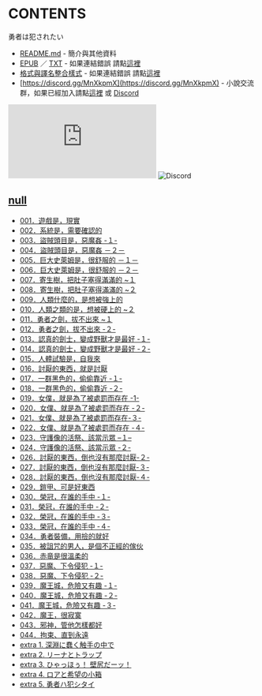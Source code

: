 # CONTENTS

勇者は犯されたい


- [README.md](README.md) - 簡介與其他資料
- [EPUB](https://gitlab.com/demonovel/epub-txt/blob/master/h_out/%E6%83%B3%E8%A2%AB%E4%BE%B5%E7%8A%AF%E7%9A%84%E5%8B%87%E8%80%85.epub) ／ [TXT](https://gitlab.com/demonovel/epub-txt/blob/master/h_out/out/%E6%83%B3%E8%A2%AB%E4%BE%B5%E7%8A%AF%E7%9A%84%E5%8B%87%E8%80%85.out.txt) - 如果連結錯誤 請點[這裡](https://gitlab.com/demonovel/epub-txt/tree/master)
- [格式與譯名整合樣式](https://github.com/bluelovers/node-novel/blob/master/lib/locales/%E5%8B%87%E8%80%85%E3%81%AF%E7%8A%AF%E3%81%95%E3%82%8C%E3%81%9F%E3%81%84.ts) - 如果連結錯誤 請點[這裡](https://github.com/bluelovers/node-novel/tree/master/lib/locales)
- [https://discord.gg/MnXkpmX](https://discord.gg/MnXkpmX) - 小說交流群，如果已經加入請點[這裡](https://discordapp.com/channels/467794087769014273/467794088285175809) 或 [Discord](https://discordapp.com/channels/@me)


![導航目錄](https://chart.apis.google.com/chart?cht=qr&chs=150x150&chl=https://gitee.com/bluelovers/novel/blob/master/h/勇者は犯されたい/導航目錄.md)  ![Discord](https://chart.apis.google.com/chart?cht=qr&chs=150x150&chl=https://discord.gg/MnXkpmX)




## [null](00000_null)

- [001．遊戲是，現實](00000_null/00010_001%EF%BC%8E%E9%81%8A%E6%88%B2%E6%98%AF%EF%BC%8C%E7%8F%BE%E5%AF%A6.txt)
- [002．系統是，需要確認的](00000_null/00020_002%EF%BC%8E%E7%B3%BB%E7%B5%B1%E6%98%AF%EF%BC%8C%E9%9C%80%E8%A6%81%E7%A2%BA%E8%AA%8D%E7%9A%84.txt)
- [003．盜賊頭目是，惡魔姦 -１-](00000_null/00030_003%EF%BC%8E%E7%9B%9C%E8%B3%8A%E9%A0%AD%E7%9B%AE%E6%98%AF%EF%BC%8C%E6%83%A1%E9%AD%94%E5%A7%A6%20-%EF%BC%91-.txt)
- [004．盜賊頭目是，惡魔姦 －２－](00000_null/00040_004%EF%BC%8E%E7%9B%9C%E8%B3%8A%E9%A0%AD%E7%9B%AE%E6%98%AF%EF%BC%8C%E6%83%A1%E9%AD%94%E5%A7%A6%20%EF%BC%8D%EF%BC%92%EF%BC%8D.txt)
- [005．巨大史萊姆是，很舒服的 －１－](00000_null/00050_005%EF%BC%8E%E5%B7%A8%E5%A4%A7%E5%8F%B2%E8%90%8A%E5%A7%86%E6%98%AF%EF%BC%8C%E5%BE%88%E8%88%92%E6%9C%8D%E7%9A%84%20%EF%BC%8D%EF%BC%91%EF%BC%8D.txt)
- [006．巨大史萊姆是，很舒服的 －２－](00000_null/00060_006%EF%BC%8E%E5%B7%A8%E5%A4%A7%E5%8F%B2%E8%90%8A%E5%A7%86%E6%98%AF%EF%BC%8C%E5%BE%88%E8%88%92%E6%9C%8D%E7%9A%84%20%EF%BC%8D%EF%BC%92%EF%BC%8D.txt)
- [007．寄生樹，把肚子塞得滿滿的 ~１](00000_null/00070_007%EF%BC%8E%E5%AF%84%E7%94%9F%E6%A8%B9%EF%BC%8C%E6%8A%8A%E8%82%9A%E5%AD%90%E5%A1%9E%E5%BE%97%E6%BB%BF%E6%BB%BF%E7%9A%84%20~%EF%BC%91.txt)
- [008．寄生樹，把肚子塞得滿滿的 ~２](00000_null/00080_008%EF%BC%8E%E5%AF%84%E7%94%9F%E6%A8%B9%EF%BC%8C%E6%8A%8A%E8%82%9A%E5%AD%90%E5%A1%9E%E5%BE%97%E6%BB%BF%E6%BB%BF%E7%9A%84%20~%EF%BC%92.txt)
- [009．人類什麼的，是想被強上的](00000_null/00090_009%EF%BC%8E%E4%BA%BA%E9%A1%9E%E4%BB%80%E9%BA%BC%E7%9A%84%EF%BC%8C%E6%98%AF%E6%83%B3%E8%A2%AB%E5%BC%B7%E4%B8%8A%E7%9A%84.txt)
- [010．人類之類的是，想被硬上的 ~２](00000_null/00100_010%EF%BC%8E%E4%BA%BA%E9%A1%9E%E4%B9%8B%E9%A1%9E%E7%9A%84%E6%98%AF%EF%BC%8C%E6%83%B3%E8%A2%AB%E7%A1%AC%E4%B8%8A%E7%9A%84%20~%EF%BC%92.txt)
- [011．勇者之劍，拔不出來 ~１](00000_null/00110_011%EF%BC%8E%E5%8B%87%E8%80%85%E4%B9%8B%E5%8A%8D%EF%BC%8C%E6%8B%94%E4%B8%8D%E5%87%BA%E4%BE%86%20~%EF%BC%91.txt)
- [012．勇者之劍，拔不出來 -２-](00000_null/00120_012%EF%BC%8E%E5%8B%87%E8%80%85%E4%B9%8B%E5%8A%8D%EF%BC%8C%E6%8B%94%E4%B8%8D%E5%87%BA%E4%BE%86%20-%EF%BC%92-.txt)
- [013．認真的劍士，變成野獸才是最好 -１-](00000_null/00130_013%EF%BC%8E%E8%AA%8D%E7%9C%9F%E7%9A%84%E5%8A%8D%E5%A3%AB%EF%BC%8C%E8%AE%8A%E6%88%90%E9%87%8E%E7%8D%B8%E6%89%8D%E6%98%AF%E6%9C%80%E5%A5%BD%20-%EF%BC%91-.txt)
- [014．認真的劍士，變成野獸才是最好 -２-](00000_null/00140_014%EF%BC%8E%E8%AA%8D%E7%9C%9F%E7%9A%84%E5%8A%8D%E5%A3%AB%EF%BC%8C%E8%AE%8A%E6%88%90%E9%87%8E%E7%8D%B8%E6%89%8D%E6%98%AF%E6%9C%80%E5%A5%BD%20-%EF%BC%92-.txt)
- [015．人體試驗是，自我來](00000_null/00150_015%EF%BC%8E%E4%BA%BA%E9%AB%94%E8%A9%A6%E9%A9%97%E6%98%AF%EF%BC%8C%E8%87%AA%E6%88%91%E4%BE%86.txt)
- [016．討厭的東西，就是討厭](00000_null/00160_016%EF%BC%8E%E8%A8%8E%E5%8E%AD%E7%9A%84%E6%9D%B1%E8%A5%BF%EF%BC%8C%E5%B0%B1%E6%98%AF%E8%A8%8E%E5%8E%AD.txt)
- [017．一群黑色的，偷偷靠近 -１-](00000_null/00170_017%EF%BC%8E%E4%B8%80%E7%BE%A4%E9%BB%91%E8%89%B2%E7%9A%84%EF%BC%8C%E5%81%B7%E5%81%B7%E9%9D%A0%E8%BF%91%20-%EF%BC%91-.txt)
- [018．一群黑色的，偷偷靠近 -２-](00000_null/00180_018%EF%BC%8E%E4%B8%80%E7%BE%A4%E9%BB%91%E8%89%B2%E7%9A%84%EF%BC%8C%E5%81%B7%E5%81%B7%E9%9D%A0%E8%BF%91%20-%EF%BC%92-.txt)
- [019．女僕，就是為了被處罰而存在 -1-](00000_null/00190_019%EF%BC%8E%E5%A5%B3%E5%83%95%EF%BC%8C%E5%B0%B1%E6%98%AF%E7%82%BA%E4%BA%86%E8%A2%AB%E8%99%95%E7%BD%B0%E8%80%8C%E5%AD%98%E5%9C%A8%20-1-.txt)
- [020．女僕、就是為了被處罰而存在 -２-](00000_null/00200_020%EF%BC%8E%E5%A5%B3%E5%83%95%E3%80%81%E5%B0%B1%E6%98%AF%E7%82%BA%E4%BA%86%E8%A2%AB%E8%99%95%E7%BD%B0%E8%80%8C%E5%AD%98%E5%9C%A8%20-%EF%BC%92-.txt)
- [021．女僕、就是為了被處罰而存在-３-](00000_null/00210_021%EF%BC%8E%E5%A5%B3%E5%83%95%E3%80%81%E5%B0%B1%E6%98%AF%E7%82%BA%E4%BA%86%E8%A2%AB%E8%99%95%E7%BD%B0%E8%80%8C%E5%AD%98%E5%9C%A8-%EF%BC%93-.txt)
- [022．女僕、就是為了被處罰而存在 -４-](00000_null/00220_022%EF%BC%8E%E5%A5%B3%E5%83%95%E3%80%81%E5%B0%B1%E6%98%AF%E7%82%BA%E4%BA%86%E8%A2%AB%E8%99%95%E7%BD%B0%E8%80%8C%E5%AD%98%E5%9C%A8%20-%EF%BC%94-.txt)
- [023．守護像的活祭、該當示眾 –１–](00000_null/00230_023．守護像的活祭、該當示眾%20-１-.txt)
- [024．守護像的活祭、該當示眾 -２-](00000_null/00240_024%EF%BC%8E%E5%AE%88%E8%AD%B7%E5%83%8F%E7%9A%84%E6%B4%BB%E7%A5%AD%E3%80%81%E8%A9%B2%E7%95%B6%E7%A4%BA%E7%9C%BE%20-%EF%BC%92-.txt)
- [026．討厭的東西，倒也沒有那麼討厭-２-](00000_null/00250_026．討厭的東西，倒也沒有那麼討厭%20-２-.txt)
- [027．討厭的東西，倒也沒有那麼討厭-３-](00000_null/00260_027．討厭的東西，倒也沒有那麼討厭%20-３-.txt)
- [028．討厭的東西，倒也沒有那麼討厭-４-](00000_null/00270_028．討厭的東西，倒也沒有那麼討厭%20-４-.txt)
- [029．鎧甲、可是好東西](00000_null/00280_029%EF%BC%8E%E9%8E%A7%E7%94%B2%E3%80%81%E5%8F%AF%E6%98%AF%E5%A5%BD%E6%9D%B1%E8%A5%BF.txt)
- [030．榮冠，在誰的手中 -１-](00000_null/00290_030%EF%BC%8E%E6%A6%AE%E5%86%A0%EF%BC%8C%E5%9C%A8%E8%AA%B0%E7%9A%84%E6%89%8B%E4%B8%AD%20-%EF%BC%91-.txt)
- [031．榮冠，在誰的手中 -２-](00000_null/00300_031%EF%BC%8E%E6%A6%AE%E5%86%A0%EF%BC%8C%E5%9C%A8%E8%AA%B0%E7%9A%84%E6%89%8B%E4%B8%AD%20-%EF%BC%92-.txt)
- [032．榮冠，在誰的手中 -３-](00000_null/00310_032%EF%BC%8E%E6%A6%AE%E5%86%A0%EF%BC%8C%E5%9C%A8%E8%AA%B0%E7%9A%84%E6%89%8B%E4%B8%AD%20-%EF%BC%93-.txt)
- [033．榮冠，在誰的手中 -４-](00000_null/00320_033%EF%BC%8E%E6%A6%AE%E5%86%A0%EF%BC%8C%E5%9C%A8%E8%AA%B0%E7%9A%84%E6%89%8B%E4%B8%AD%20-%EF%BC%94-.txt)
- [034．勇者裝備，用撿的就好](00000_null/00330_034%EF%BC%8E%E5%8B%87%E8%80%85%E8%A3%9D%E5%82%99%EF%BC%8C%E7%94%A8%E6%92%BF%E7%9A%84%E5%B0%B1%E5%A5%BD.txt)
- [035．被詛咒的男人，是個不正經的傢伙](00000_null/00340_035%EF%BC%8E%E8%A2%AB%E8%A9%9B%E5%92%92%E7%9A%84%E7%94%B7%E4%BA%BA%EF%BC%8C%E6%98%AF%E5%80%8B%E4%B8%8D%E6%AD%A3%E7%B6%93%E7%9A%84%E5%82%A2%E4%BC%99.txt)
- [036．赤竜是很溫柔的](00000_null/00350_036%EF%BC%8E%E8%B5%A4%E7%AB%9C%E6%98%AF%E5%BE%88%E6%BA%AB%E6%9F%94%E7%9A%84.txt)
- [037．惡魔、下令侵犯 -１-](00000_null/00360_037%EF%BC%8E%E6%83%A1%E9%AD%94%E3%80%81%E4%B8%8B%E4%BB%A4%E4%BE%B5%E7%8A%AF%20-%EF%BC%91-.txt)
- [038．惡魔、下令侵犯 -２-](00000_null/00370_038%EF%BC%8E%E6%83%A1%E9%AD%94%E3%80%81%E4%B8%8B%E4%BB%A4%E4%BE%B5%E7%8A%AF%20-%EF%BC%92-.txt)
- [039．魔王城，危險又有趣 -１-](00000_null/00380_039%EF%BC%8E%E9%AD%94%E7%8E%8B%E5%9F%8E%EF%BC%8C%E5%8D%B1%E9%9A%AA%E5%8F%88%E6%9C%89%E8%B6%A3%20-%EF%BC%91-.txt)
- [040．魔王城，危險又有趣 -２-](00000_null/00390_040%EF%BC%8E%E9%AD%94%E7%8E%8B%E5%9F%8E%EF%BC%8C%E5%8D%B1%E9%9A%AA%E5%8F%88%E6%9C%89%E8%B6%A3%20-%EF%BC%92-.txt)
- [041．魔王城，危險又有趣 -３-](00000_null/00400_041%EF%BC%8E%E9%AD%94%E7%8E%8B%E5%9F%8E%EF%BC%8C%E5%8D%B1%E9%9A%AA%E5%8F%88%E6%9C%89%E8%B6%A3%20-%EF%BC%93-.txt)
- [042．魔王，很寂寞](00000_null/00410_042%EF%BC%8E%E9%AD%94%E7%8E%8B%EF%BC%8C%E5%BE%88%E5%AF%82%E5%AF%9E.txt)
- [043．邪神，管他怎樣都好](00000_null/00420_043%EF%BC%8E%E9%82%AA%E7%A5%9E%EF%BC%8C%E7%AE%A1%E4%BB%96%E6%80%8E%E6%A8%A3%E9%83%BD%E5%A5%BD.txt)
- [044．拘束、直到永遠](00000_null/00430_044%EF%BC%8E%E6%8B%98%E6%9D%9F%E3%80%81%E7%9B%B4%E5%88%B0%E6%B0%B8%E9%81%A0.txt)
- [extra 1. 深淵に蠢く触手の中で](00000_null/00450_extra%201.%20%E6%B7%B1%E6%B7%B5%E3%81%AB%E8%A0%A2%E3%81%8F%E8%A7%A6%E6%89%8B%E3%81%AE%E4%B8%AD%E3%81%A7.txt)
- [extra 2. リーナとトラップ](00000_null/00460_extra%202.%20%E3%83%AA%E3%83%BC%E3%83%8A%E3%81%A8%E3%83%88%E3%83%A9%E3%83%83%E3%83%97.txt)
- [extra 3. ひゃっほぅ！ 壁尻だーッ！](00000_null/00470_extra%203.%20%E3%81%B2%E3%82%83%E3%81%A3%E3%81%BB%E3%81%85%EF%BC%81%20%E5%A3%81%E5%B0%BB%E3%81%A0%E3%83%BC%E3%83%83%EF%BC%81.txt)
- [extra 4. ロアと希望の小箱](00000_null/00480_extra%204.%20%E3%83%AD%E3%82%A2%E3%81%A8%E5%B8%8C%E6%9C%9B%E3%81%AE%E5%B0%8F%E7%AE%B1.txt)
- [extra 5. 勇者ハ犯シタイ](00000_null/00490_extra%205.%20%E5%8B%87%E8%80%85%E3%83%8F%E7%8A%AF%E3%82%B7%E3%82%BF%E3%82%A4.txt)

